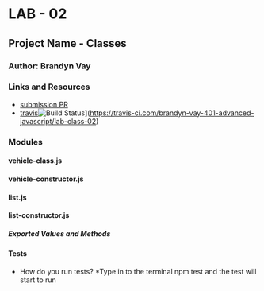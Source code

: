 
# LAB - 02

## Project Name - Classes

### Author: Brandyn Vay

### Links and Resources
* [submission PR](https://github.com/brandyn-vay-401-advanced-javascript/lab-class-02/pull/2)
* [travis](https://travis-ci.com/brandyn-vay-401-advanced-javascript/lab-class-02)![Build Status](https://travis-ci.com/brandyn-vay-401-advanced-javascript/lab-class-02.svg?branch=master)](https://travis-ci.com/brandyn-vay-401-advanced-javascript/lab-class-02)

### Modules
#### vehicle-class.js
#### vehicle-constructor.js
#### list.js
#### list-constructor.js
##### Exported Values and Methods
  
#### Tests
* How do you run tests?
  *Type in to the terminal npm test and the test will start to run
